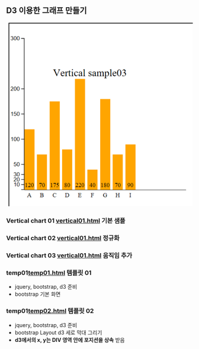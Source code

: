 
## D3 이용한 그래프 만들기 

![screenshot](https://github.com/parkseungchul/D3_SAMPLE/blob/master/WebContent/verticalChart.PNG?raw=true)

### Vertical chart 01 [vertical01.html](WebContent/vertical01.html) 기본 샘플

### Vertical chart 02 [vertical01.html](WebContent/vertical01.html) 정규화 

### Vertical chart 03 [vertical01.html](WebContent/vertical01.html) 움직임 추가

### temp01[temp01.html](WebContent/temp/temp01.html) 템플릿 01
- jquery, bootstrap, d3 준비 
- bootstrap 기본 화면 
 
 ### temp01[temp02.html](WebContent/temp/temp02.html) 템플릿 02
 - jquery, bootstrap, d3 준비 
 - bootstrap Layout d3 세로 막대 그리기
 - **d3에서의 x, y는 DIV 영역 안에 포지션을 상속** 받음 
